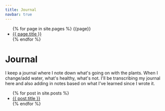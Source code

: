 ```yaml
---
title: Journal
navbar: true
---
```

<ul>
    {% for page in site.pages %}
      {{page}}
      <li><a href="{{ page.url }}">{{ page.title }}</a></li>
    {% endfor %}
</ul>

# Journal

I keep a journal where I note down what's going on with the plants. When I change/add water, what's healthy, what's not. 
I'll be transcribing my journal here and also adding in notes based on what I've learned since I wrote it.

<ul>
  {% for post in site.posts %}
    <li>
      <a href="/hydroponics/{{ post.url }}">{{ post.title }}</a>
    </li>
  {% endfor %}
</ul>
